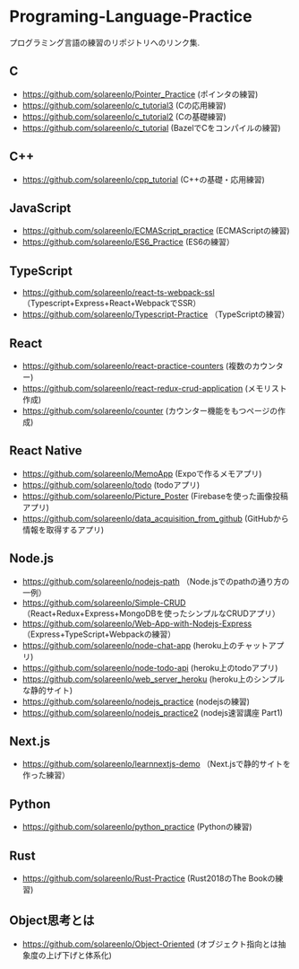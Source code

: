# Programing-Language-Practice
プログラミング言語の練習のリポジトリへのリンク集.

## C
- https://github.com/solareenlo/Pointer_Practice (ポインタの練習)
- https://github.com/solareenlo/c_tutorial3 (Cの応用練習)
- https://github.com/solareenlo/c_tutorial2 (Cの基礎練習)
- https://github.com/solareenlo/c_tutorial (BazelでCをコンパイルの練習)

## C++
- https://github.com/solareenlo/cpp_tutorial (C++の基礎・応用練習)

## JavaScript
- https://github.com/solareenlo/ECMAScript_practice (ECMAScriptの練習)
- https://github.com/solareenlo/ES6_Practice (ES6の練習）

## TypeScript
- https://github.com/solareenlo/react-ts-webpack-ssl （Typescript+Express+React+WebpackでSSR）
- https://github.com/solareenlo/Typescript-Practice （TypeScriptの練習）

## React
- https://github.com/solareenlo/react-practice-counters (複数のカウンター)
- https://github.com/solareenlo/react-redux-crud-application (メモリスト作成)
- https://github.com/solareenlo/counter (カウンター機能をもつページの作成)

## React Native
- https://github.com/solareenlo/MemoApp (Expoで作るメモアプリ)
- https://github.com/solareenlo/todo (todoアプリ)
- https://github.com/solareenlo/Picture_Poster (Firebaseを使った画像投稿アプリ)
- https://github.com/solareenlo/data_acquisition_from_github (GitHubから情報を取得するアプリ)

## Node.js
- https://github.com/solareenlo/nodejs-path （Node.jsでのpathの通り方の一例）
- https://github.com/solareenlo/Simple-CRUD （React+Redux+Express+MongoDBを使ったシンプルなCRUDアプリ）
- https://github.com/solareenlo/Web-App-with-Nodejs-Express （Express+TypeScript+Webpackの練習）
- https://github.com/solareenlo/node-chat-app (heroku上のチャットアプリ)
- https://github.com/solareenlo/node-todo-api (heroku上のtodoアプリ)
- https://github.com/solareenlo/web_server_heroku (heroku上のシンプルな静的サイト)
- https://github.com/solareenlo/nodejs_practice (nodejsの練習)
- https://github.com/solareenlo/nodejs_practice2 (nodejs速習講座 Part1)

## Next.js
- https://github.com/solareenlo/learnnextjs-demo （Next.jsで静的サイトを作った練習）

## Python
- https://github.com/solareenlo/python_practice (Pythonの練習)

## Rust
- https://github.com/solareenlo/Rust-Practice (Rust2018のThe Bookの練習)

## Object思考とは
- https://github.com/solareenlo/Object-Oriented (オブジェクト指向とは抽象度の上げ下げと体系化)
